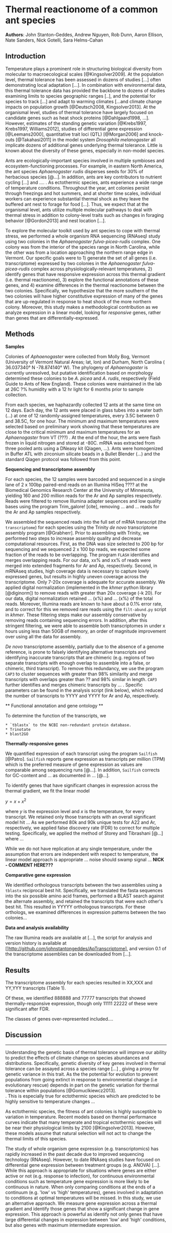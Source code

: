 Thermal reactionome of a common ant species
============================================

**Authors**: John Stanton-Geddes, Andrew Nguyen, Rob Dunn, Aaron Ellison, Nate Sanders, Nick Gotelli, Sara Helms-Cahan  

## Introduction

Temperature plays a prominent role in structuring biological diversity from molecular to macroecological scales [@Kingsolver2009]. At the population level, thermal tolerance has been assessed in dozens of studies [...] often demonstrating local adaptation [...]. In combination with environmental data, this thermal tolerance data has provided the backbone to dozens of studies examining limits to species geographic ranges [..], and the potential for species to track [...] and adapt to warming climates [...and climate change impacts on population growth [@Deutsch2008, Kingsolver2013]. At the organismal level, studies of thermal tolerance have largely focused on candidate genes such as heat shock proteins [@Dahlgaard1998, ...]. However, estimates of the standing genetic variation [@Krebs1997, Krebs1997, Williams2012], studies of differential gene expression [@Leemans2000], quantitative trait loci (QTL) [@Morgan2006] and knock-outs [@Takahasi2011] in the model system *Drosophila melanogaster* all implicate dozens of additional genes underlying thermal tolerance. Little is known about the diversity of these genes, especially in non-model species. 

Ants are ecologically-important species involved in multiple symbioses and ecosystem-functioning processes. For example, in eastern North America, the ant species *Aphaenogaster rudis* disperses seeds for 30% of herbacious species [@...]. In addition, ants are key contributors to nutrient cycling [...] and .... . As ectothermic species, ants experience a wide range of temperature conditions. Throughout the year, ant colonies persist through freezings and hot summers, and at shorter time scales, individual workers can experience substantial thermal shock as they leave the buffered ant nest to forage for food [...]. Thus, we expect that at the organismal level, ants utilize multiple molecular pathways to deal with thermal stress in addition to colony-level traits such as changes in foraging behavior [@Gordon2013] and nest location [...]. 
 
To explore the molecular toolkit used by ant species to cope with thermal stress, we performed a whole organism RNA sequencing (RNAseq) study using two colonies in the *Aphaenogaster fulva-picea-rudis* complex. One colony was from the interior of the species range in North Carolina, while the other was from a location approaching the northern range edge in Vermont. Our specific goals were to 1) generate the set of all genes (i.e. transcriptome) expressed by two colonies in the *Aphaenogaster fulva-picea-rudis* complex across physiologically-relevant temperatures, 2) identify genes that have responsive expression across this thermal gradient (i.e. thermal reactionome), 3) explore the functional annotations of these genes, and 4) examine differences in the thermal reactionome between the two colonies. Specifically, we hypothesize that the more southern of the two colonies will have higher constitutive expression of many of the genes that are up-regulated in response to heat shock of the more northern colony. Moreover, this study makes a methodological contribution as we analyze expression in a linear model, looking for *responsive* genes, rather than genes that are differentially-expressed.


## Methods

**Samples**

Colonies of *Aphaenogaster* were collected from Molly Bog, Vermont (University of Vermont Natural Areas; lat, lon) and Durham, North Carolina ( 36.037340° N -78.874140° W). The phylogeny of *Aphaenogaster* is currently unresolved, but putative identification based on morphology determined these colonies to be *A. picea* and *A. rudis*, respectively (Field Guide to Ants of New England). These colonies were maintained in the lab at 26C ?% humidity with a 12 hr light for 6 months prior to sample collection. 

From each species, we haphazardly collected 12 ants at the same time on 12 days. Each day, the 12 ants were placed in glass tubes into a water bath (...) at one of 12 randomly-assigned temperatures, every 3.5C between 0 and 38.5C, for one hour. The minimum and maximum temperatures were selected based on preliminary work showing that these temperatures are close to the critical minimum and maximum temperatures for an *Aphaenogaster* from VT (???) . At the end of the hour, the ants were flash frozen in liquid nitrogen and stored at -80C. mRNA was extracted from three pooled ants using a DNeasy kit (Qiagen, ...). Ants were homogenized in Buffer ATL with zirconium silicate beads in a Bullet Blender (...) and the standard Qiagen protocol was followed from this point. 

**Sequencing and transcriptome assembly**

For each species, the 12 samples were barcoded and sequenced in a single lane of 2 x 100bp paired-end reads on an Illumina HiSeq ???? at the Biomedical Genomics Research Center at the University of Minnesota, yielding 160 and 200 million reads for the Ar and Ap samples respectively. Reads were filtered to remove Illumina adapter sequences and low quality bases using the program Trim_galore! [cite], removing ... and ... reads for the Ar and Ap samples respectively.

We assembled the sequenced reads into the full set of mRNA transcript (the `transcriptome`) for each species using the Trinity *de novo* transcriptome assembly program [@Grabherr]. Prior to assembling with Trinity, we performed two steps to increase assembly quality and decrease computational resources. First, as the DNA was size selected to 200 bp for sequencing and we sequenced 2 x 100 bp reads, we expected some fraction of the reads to be overlapping. The program `FLASH` identifies and merges overlapping reads. For our data, xx% and xx% of reads were merged into extended fragments for Ar and Ap, respectively. Second, in mRNAseq studies, high coverage data is necessary to capture lowly expressed genes, but results in highly uneven coverage across the transcriptome. Only 7-20x coverage is adequate for accurate assembly. We applied digital normalization (implemented in the *khmer* python library [@diginorm]) to remove reads with greater than 20x coverage (-k 20). For our data, digital normalization retained ... (x%) and ... (x%) of the total reads. Moreover, Illumina reads are known to have about a 0.1% error rate, and to correct for this we removed rare reads using the `filt-abund.py` script in *khmer*. These filtering steps make our assembly conservative by removing reads containing sequencing errors. In addition, after this stringent filtering, we were able to assemble both transcriptomes in under x hours using less than 50GB of memory, an order of magnitude improvement over using all the data for assembly. 

*De novo* transcriptome assembly, partially due to the absence of a genome reference, is prone to falsely identifying alternative transcripts and identifying inaccurate transcripts that are chimeric (e.g. regions of two separate transcripts with enough overlap to assemble into a false, or chimeric, third transcript). To remove this redundancy, we use the program `CAP3` to cluster sequences with greater than 98% similarity and merge transcripts with overlaps greater than ?? and 98% similar in length. `CAP3` further identifies and merges chimeric transcripts by ... . Specific parameters can be found in the analysis script (link below), which reduced the number of transcripts to YYYY and YYYY for Ar and Ap, respectively. 

** Functional annotation and gene ontology **

To determine the function of the transcripts, we 
	
	* `tblastx` to the NCBI non-redundant protein database.
	* Trinotate
	* blast2GO

**Thermally-responsive genes**

We quantified expression of each transcript using the program `Sailfish` [@Patro]. `Sailfish` reports gene expression as transcripts per million (TPM) which is the preferred measure of gene expression as values are comparable among sequencing runs [@...]. In addition, `Sailfish` corrects for GC-content and ... as documented in ... [@...]. 

To identify genes that have significant changes in expression across the thermal gradient, we fit the linear model

$y = x + x^2$
    
where *y* is the expression level and *x* is the temperature, for every transcript. We retained only those transcripts with an overall significant model hit ... As we performed 80k and 90k unique tests for A22 and Ar, respectively, we applied false discovery rate (FDR) to correct for multiple testing. Specifically, we applied the method of Storey and Tibrashani [@...] where ... 

While we do not have replication at any single temperature, under the assumption that errors are independent with respect to temperature, the linear model approach is appropriate ... noise should swamp signal ... **NICK - COMMENT HERE???**

**Comparative gene expression**

We identified orthologous transcripts between the two assemblies using a `tblastx` reciprocal best hit. Specifically, we translated the fasta sequences into the six possible amino acid frames, performed a BLAST search against the alternate assembly, and retained the transcripts that were each other's best hit. This resulted in YYYYY orthologous transcripts. For these orthologs, we examined differences in expression patterns between the two colonies... 

**Data and analysis availability**

The raw Illumina reads are available at [...], the script for analysis and version history is available at []http://github.com/johnstantongeddes/ApTranscriptome], and version 0.1 of the transcriptome assemblies can be downloaded from [...].  


## Results

The transcriptome assembly for each species resulted in XX,XXX and YY,YYY transcripts (Table 1). 

Of these, we identified 888888 and 77777 transcripts that showed thermally-responsive expression, though only 11111 22222 of these were significant after FDR. 

The classes of genes over-represented included....


## Discussion




---------------------


Understanding the genetic basis of thermal tolerance will improve our ability to predict the effects of climate change on species abundances and distributions. Specifically, genetic diversity of key genes involved in thermal tolerance can be assayed across a species range [...] , giving a proxy for genetic variance in this trait. As the the potential for evolution to prevent populations from going extinct in response to environmental change (i.e evolutionary rescue) depends in part on the genetic variation for thermal tolerance within populations [@Gomuclkiewcz2013].   
 . This is especially true for ectothermic species which are predicted to be highly sensitive to temperature changes ...  


As ectothermic species, the fitness of ant colonies is highly susceptible to variation in temperature. Recent models based on thermal performance curves indicate that many temperate and tropical ectothermic species will be near their physiological limits by 2100 [@Kingsolver2013]. However, these models assume that natural selection will not act to change the thermal limits of this species. 

The study of whole organism gene expression (e.g. transcriptomics) has rapidly increased in the past decade due to improved sequencing technology (RNAseq). However, to date RNAseq studies have focused on differential gene expression between treatment groups (e.g. ANOVA) [...]. While this approach is appropriate for situations where genes are either active or not (e.g. response to infection), for continuous environmental conditions such as temperature gene expression is more likely to be continuous in nature. When only comparing conditions at the ends of a continuum (e.g. 'low' vs 'high' temperatures), genes involved in adaptation to conditions at optimal temperatures will be missed. In this study, we use an alternative approach. We measure gene expression across a thermal gradient and identify those genes that show a significant change in gene expression. This approach is powerful as identify not only genes that have large differential changes in expression between 'low' and 'high' conditions, but also genes with maximum intermediate expression.
